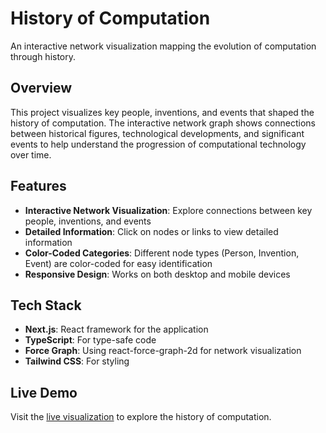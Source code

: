 # History of Computation

An interactive network visualization mapping the evolution of computation through history.

## Overview

This project visualizes key people, inventions, and events that shaped the history of computation. The interactive network graph shows connections between historical figures, technological developments, and significant events to help understand the progression of computational technology over time.

## Features

- **Interactive Network Visualization**: Explore connections between key people, inventions, and events
- **Detailed Information**: Click on nodes or links to view detailed information
- **Color-Coded Categories**: Different node types (Person, Invention, Event) are color-coded for easy identification
- **Responsive Design**: Works on both desktop and mobile devices

## Tech Stack

- **Next.js**: React framework for the application
- **TypeScript**: For type-safe code
- **Force Graph**: Using react-force-graph-2d for network visualization
- **Tailwind CSS**: For styling

## Live Demo

Visit the [live visualization](https://vasukisunder.github.io/computation/) to explore the history of computation.

